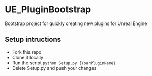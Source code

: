 # UE_PluginBootstrap
Bootstrap project for quickly creating new plugins for Unreal Engine

## Setup intructions
- Fork this repo
- Clone it locally
- Run the script `python Setup.py {YourPluginName}`
- Delete Setup.py and push your changes
